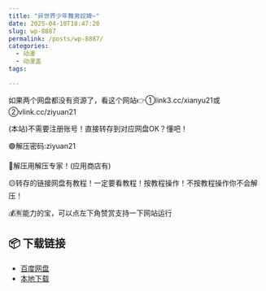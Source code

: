```yaml
---
title: "异世界少年舞男奴婢~"
date: 2025-04-10T18:47:20
slug: wp-8887
permalink: /posts/wp-8887/
categories:
  - 动漫
  - 动漫盖
tags:

---
```


如果两个网盘都没有资源了，看这个网站👉①link3.cc/xianyu21或②vlink.cc/ziyuan21

(本站)不需要注册账号！直接转存到对应网盘OK？懂吧！

🟢解压密码:ziyuan21

🔵解压用解压专家！(应用商店有)

🟡转存的链接网盘有教程！一定要看教程！按教程操作！不按教程操作你不会解压！

💰🈶能力的宝，可以点左下角赞赏支持一下网站运行

## 📦 下载链接
- [百度网盘](https://blziyuan21.com/pay-download/8887?key=4dd06d401b&down_id=0)
- [本地下载](https://blziyuan21.com/pay-download/8887?key=4dd06d401b&down_id=1)

